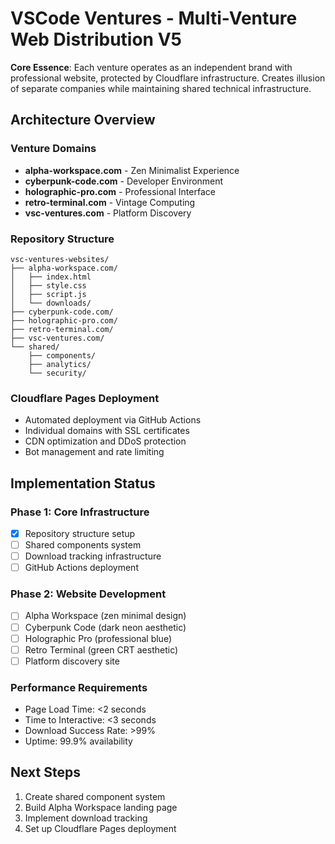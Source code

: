 # VSCode Ventures - Multi-Venture Web Distribution V5

**Core Essence**: Each venture operates as an independent brand with professional website, protected by Cloudflare infrastructure. Creates illusion of separate companies while maintaining shared technical infrastructure.

## Architecture Overview

### Venture Domains
- **alpha-workspace.com** - Zen Minimalist Experience
- **cyberpunk-code.com** - Developer Environment  
- **holographic-pro.com** - Professional Interface
- **retro-terminal.com** - Vintage Computing
- **vsc-ventures.com** - Platform Discovery

### Repository Structure
```
vsc-ventures-websites/
├── alpha-workspace.com/
│   ├── index.html
│   ├── style.css
│   ├── script.js
│   └── downloads/
├── cyberpunk-code.com/
├── holographic-pro.com/
├── retro-terminal.com/
├── vsc-ventures.com/
└── shared/
    ├── components/
    ├── analytics/
    └── security/
```

### Cloudflare Pages Deployment
- Automated deployment via GitHub Actions
- Individual domains with SSL certificates
- CDN optimization and DDoS protection
- Bot management and rate limiting

## Implementation Status

### Phase 1: Core Infrastructure
- [x] Repository structure setup
- [ ] Shared components system
- [ ] Download tracking infrastructure
- [ ] GitHub Actions deployment

### Phase 2: Website Development  
- [ ] Alpha Workspace (zen minimal design)
- [ ] Cyberpunk Code (dark neon aesthetic)
- [ ] Holographic Pro (professional blue)
- [ ] Retro Terminal (green CRT aesthetic)
- [ ] Platform discovery site

### Performance Requirements
- Page Load Time: <2 seconds
- Time to Interactive: <3 seconds
- Download Success Rate: >99%
- Uptime: 99.9% availability

## Next Steps
1. Create shared component system
2. Build Alpha Workspace landing page
3. Implement download tracking
4. Set up Cloudflare Pages deployment